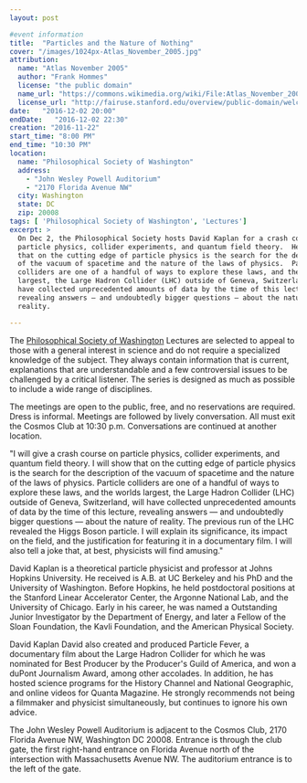 ```yaml
---
layout: post

#event information
title:  "Particles and the Nature of Nothing"
cover: "/images/1024px-Atlas_November_2005.jpg"
attribution:
  name: "Atlas November 2005"
  author: "Frank Hommes"
  license: "the public domain"
  name_url: "https://commons.wikimedia.org/wiki/File:Atlas_November_2005.jpg"
  license_url: "http://fairuse.stanford.edu/overview/public-domain/welcome"
date:   "2016-12-02 20:00"
endDate:   "2016-12-02 22:30"
creation: "2016-11-22"
start_time: "8:00 PM"
end_time: "10:30 PM"
location:
  name: "Philosophical Society of Washington"
  address:
    - "John Wesley Powell Auditorium"
    - "2170 Florida Avenue NW"
  city: Washington
  state: DC
  zip: 20008
tags: [ 'Philosophical Society of Washington', 'Lectures']
excerpt: >
  On Dec 2, the Philosophical Society hosts David Kaplan for a crash course on
  particle physics, collider experiments, and quantum field theory.  He will show
  that on the cutting edge of particle physics is the search for the description
  of the vacuum of spacetime and the nature of the laws of physics.  Particle
  colliders are one of a handful of ways to explore these laws, and the worlds
  largest, the Large Hadron Collider (LHC) outside of Geneva, Switzerland, will
  have collected unprecedented amounts of data by the time of this lecture,
  revealing answers — and undoubtedly bigger questions — about the nature of
  reality.

---
```


The [Philosophical Society of Washington](http://www.philsoc.org/)
Lectures are selected to
appeal to those with a general interest in science and do not require
a specialized knowledge of the subject. They always contain
information that is current, explanations that are understandable
and a few controversial issues to be challenged by a critical
listener. The series is designed as much as possible to include a
wide range of disciplines.

The meetings are open to the public, free, and no reservations are
required. Dress is informal. Meetings are followed by lively
conversation. All must exit the Cosmos Club at 10:30 p.m.
Conversations are continued at another location.

"I will give a crash course on particle physics, collider experiments, and
quantum field theory. I will show that on the cutting edge of particle physics
is the search for the description of the vacuum of spacetime and the nature of
the laws of physics. Particle colliders are one of a handful of ways to explore
these laws, and the worlds largest, the Large Hadron Collider (LHC) outside of
Geneva, Switzerland, will have collected unprecedented amounts of data by the
time of this lecture, revealing answers — and undoubtedly bigger questions —
about the nature of reality.  The previous run of the LHC revealed the Higgs
Boson particle. I will explain its significance, its impact on the field, and
the justification for featuring it in a documentary film. I will also tell a
joke that, at best, physicists will find amusing."

David Kaplan is a theoretical particle physicist and professor at Johns Hopkins
University.  He received is A.B. at UC Berkeley and his PhD and the University
of Washington.  Before Hopkins, he held postdoctoral positions at the Stanford
Linear Accelerator Center, the Argonne National Lab, and the University of
Chicago.  Early in his career, he was named a Outstanding Junior Investigator by
the Department of Energy, and later a Fellow of the Sloan Foundation, the Kavli
Foundation, and the American Physical Society.

David Kaplan David also created and produced Particle Fever, a documentary film
about the Large Hadron Collider for which he was nominated for Best Producer by
the Producer's Guild of America, and won a duPont Journalism Award, among other
accolades.  In addition, he has hosted science programs for the History Channel
and National Geographic, and online videos for Quanta Magazine.  He strongly
recommends not being a filmmaker and physicist simultaneously, but continues to
ignore his own advice.

The John Wesley Powell Auditorium is adjacent to the Cosmos Club, 2170 Florida
Avenue NW, Washington DC 20008. Entrance is through the club gate, the first
right-hand entrance on Florida Avenue north of the intersection with
Massachusetts Avenue NW. The auditorium entrance is to the left of the gate.
